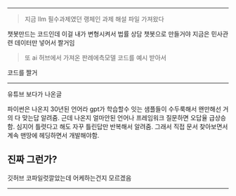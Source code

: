 ---------------------------------
> 지금 llm 필수과제였던 랭체인 과제 해설 파일 가져왔다


챗봇만드는 코드인데 이걸 내가 변형시켜서
법률 상담 챗봇으로 만들거야
지금은 민사관련 데이터만 넣어서 짤거임



> 또 ai 허브에서 가져온 판례에측모델 코드를 예시 받아서 



코드를 짤거

---
유튜브 보다가 나온글

파이썬은 나온지 30년된 언어라 gpt가 학습할수 잇는 샘플들이 수두룩해서 왠만해선 거의 다 맞는답 알려줌.
근데 나온지 얼마안된 언어나 프레임워크 질문하면 오답율 급상승함. 심지어 틀렷다고 해도 자꾸 틀린답만 반복해서 알려줌.
그래서 직접 문서 찾아보면서 계속 맨땅에 헤딩하면서 개발해야함.


진짜 그런가?
----

깃허브 코파일럿깔았는데 어케하는건지 모르겠음



----------
